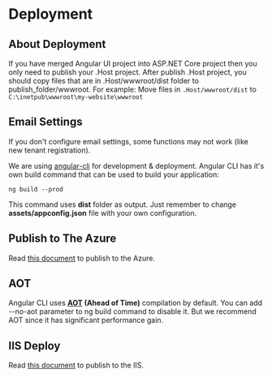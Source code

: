 # Deployment

## About Deployment

If you have merged Angular UI project into ASP.NET Core project then you
only need to publish your .Host project. After publish .Host project, you should copy files that are in .Host/wwwroot/dist folder to publish_folder/wwwroot. 
For example: Move files in `.Host/wwwroot/dist` to `C:\inetpub\wwwroot\my-website\wwwroot`

## Email Settings

If you don't configure email settings, some functions may not work (like new tenant registration).

We are using [angular-cli](https://cli.angular.io/) for development & deployment. Angular CLI has it's own build command that can be used to build your application:

```
ng build --prod
```

This command uses **dist** folder as output. Just remember to change
**assets/appconfig.json** file with your own configuration.

## Publish to The Azure

Read [this document](Step-by-step-publish-to-azure-angular.md) to publish to the Azure.

## AOT

Angular CLI uses **[AOT](https://angular.io/docs/ts/latest/cookbook/aot-compiler.html) (Ahead of Time)** compilation by default. You can add --no-aot parameter
to ng build command to disable it. But we recommend AOT since it has significant performance gain.

## IIS Deploy

Read [this document](Step-by-step-angular-publish-to-iis.md) to publish to the IIS.